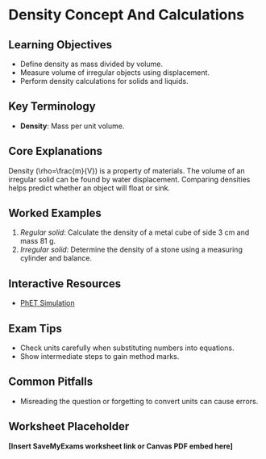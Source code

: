 # Density Concept And Calculations

## Learning Objectives
- Define density as mass divided by volume.
- Measure volume of irregular objects using displacement.
- Perform density calculations for solids and liquids.

## Key Terminology
- **Density**: Mass per unit volume.

## Core Explanations
Density \(\rho=\frac{m}{V}\) is a property of materials. The volume of an irregular solid can be found by water displacement. Comparing densities helps predict whether an object will float or sink.

## Worked Examples
1. *Regular solid*: Calculate the density of a metal cube of side 3 cm and mass 81 g.
2. *Irregular solid*: Determine the density of a stone using a measuring cylinder and balance.

## Interactive Resources
- [PhET Simulation](https://phet.colorado.edu/)

## Exam Tips
- Check units carefully when substituting numbers into equations.
- Show intermediate steps to gain method marks.

## Common Pitfalls
- Misreading the question or forgetting to convert units can cause errors.

## Worksheet Placeholder
**[Insert SaveMyExams worksheet link or Canvas PDF embed here]**

